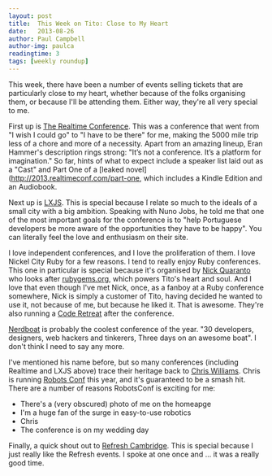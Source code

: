 ```yaml
---
layout: post
title:  This Week on Tito: Close to My Heart
date:   2013-08-26
author: Paul Campbell
author-img: paulca
readingtime: 3
tags: [weekly roundup]
---
```


This week, there have been a number of events selling tickets that are particularly close to my heart, whether because of the folks organising them, or because I'll be attending them. Either way, they're all very special to me.

<!--more-->

First up is [The Realtime Conference](http://2013.realtimeconf.com/). This was a conference that went from "I wish I could go" to "I have to be there" for me, making the 5000 mile trip less of a chore and more of a necessity. Apart from an amazing lineup, Eran Hammer's description rings strong: "It’s not a conference. It’s a platform for imagination." So far, hints of what to expect include a speaker list laid out as a "Cast" and Part One of a [leaked novel](http://2013.realtimeconf.com/part-one, which includes a Kindle Edition and an Audiobook. 

Next up is [LXJS](http://2013.lxjs.org). This is special because I relate so much to the ideals of a small city with a big ambition. Speaking with Nuno Jobs, he told me that one of the most important goals for the conference is to "help Portuguese developers be more aware of the opportunities they have to be happy". You can literally feel the love and enthusiasm on their site.

I love independent conferences, and I love the proliferation of them. I love Nickel City Ruby for a few reasons. I tend to really enjoy Ruby conferences. This one in particular is special because it's organised by [Nick Quaranto](https://twitter.com/qrush) who looks after [rubygems.org](http://rubygems.org), which powers Tito's heart and soul. And I love that even though I've met Nick, once, as a fanboy at a Ruby conference somewhere, Nick is simply a customer of Tito, having decided he wanted to use it, not because of me, but because he liked it. That is awesome. They're also running a [Code Retreat](https://tito.io/nickelcityruby/coderetreat) after the conference.

[Nerdboat](http://nerdbo.at/) is probably the coolest conference of the year. "30 developers, designers, web hackers and tinkerers, Three days on an awesome boat". I don't think I need to say any more.

I've mentioned his name before, but so many conferences (including Realtime and LXJS above) trace their heritage back to [Chris Williams](http://twitter.com/voodootikigod). Chris is running [Robots Conf](http://robotsconf.com/) this year, and it's guaranteed to be a smash hit. There are a number of reasons RobotsConf is exciting for me:
- There's a (very obscured) photo of me on the homeapge
- I'm a huge fan of the surge in easy-to-use robotics
- Chris
- The conference is on my wedding day

Finally, a quick shout out to [Refresh Cambridge](http://tito.io/refresh-cambridge/september-13). This is special because I just really like the Refresh events. I spoke at one once and ... it was a really good time.